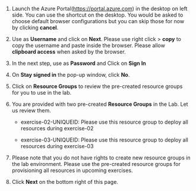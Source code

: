 1. Launch the Azure Portal(https://portal.azure.com) in the desktop on left side. You can use the shortcut on the desktop. You would be asked to choose default browser configurations but you can skip those for now by clicking **cancel**. 

2. Use **<inject key="AzureAdUserEmail"></inject>** as **Username** and click on **Next**.  Please use right click > **copy** to copy the username and paste inside the browser. Please allow **clipboard access** when asked by the browser. 

3. In the next step, use **<inject key="AzureAdUserPassword"></inject>** as **Password**  and Click on **Sign In**

4. On **Stay signed in** the pop-up window, click **No**. 
   
5. Click on **Resource Groups** to review the pre-created resource groups for you to use in the lab. 

6. You are provided with two pre-created **Resource Groups** in the Lab. Let us review them. 

   * exercise-02-UNIQUEID: Please use this resource group to deploy all resources during exercise-02

   * exercise-03-UNIQUEID: Please use this resource group to deploy all resources during exercise-03 


7. Please note that you do not have rights to create new resource groups in the lab environment. Please use the pre-created resource groups for provisioning all resources in upcoming exercises.  

8. Click **Next** on the bottom right of this page.
